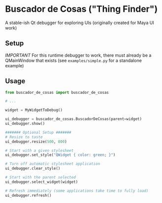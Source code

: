 # Buscador de Cosas ("Thing Finder")
A stable-ish Qt debugger for exploring UIs (originally created for Maya UI work)

## Setup

*IMPORTANT* For this runtime debugger to work, there must already be a QMainWindow that exists (see `examples/simple.py` for a standalone example)

## Usage

```python
from buscador_de_cosas import buscador_de_cosas

# ...

widget = MyWidgetToDebug()

ui_debugger = buscador_de_cosas.BuscadorDeCosas(parent=widget)
ui_debugger.show()

####### Optional Setup #######
# Resize to taste
ui_debugger.resize(500, 800)

# Start with a given stylesheet
ui_debugger.set_style("QWidget { color: green; }")

# Turn off automatic stylesheet application
ui_debugger.clear_style()

# Start with the parent selected
ui_debugger.select_widget(widget)

# Refresh immediately (some applications take time to fully load)
ui_debugger.refresh()
```
